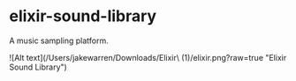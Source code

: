 # elixir-sound-library
A music sampling platform.

![Alt text](/Users/jakewarren/Downloads/Elixir\ \(1\)/elixir.png?raw=true "Elixir Sound Library")
